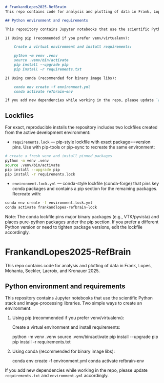 ```markdown
# FrankandLopes2025-RefBrain
This repo contains code for analysis and plotting of data in Frank, Lopes, Mohanta, Seckler, Lacroix, and Kronauer 2025.

## Python environment and requirements

This repository contains Jupyter notebooks that use the scientific Python stack and image-processing libraries. Two simple ways to create an environment:

1) Using pip (recommended if you prefer venv/virtualenv):

	Create a virtual environment and install requirements:

	python -m venv .venv
	source .venv/bin/activate
	pip install --upgrade pip
	pip install -r requirements.txt

2) Using conda (recommended for binary image libs):

	conda env create -f environment.yml
	conda activate refbrain-env

If you add new dependencies while working in the repo, please update `requirements.txt` and `environment.yml` accordingly.

```

## Lockfiles

For exact, reproducible installs the repository includes two lockfiles created from the active development environment:

- `requirements.lock` — pip-style lockfile with exact package==version pins. Use with pip-tools or pip-sync to recreate the same environment:

```bash
# create a fresh venv and install pinned packages
python -m venv .venv
source .venv/bin/activate
pip install --upgrade pip
pip install -r requirements.lock
```

- `environment.lock.yml` — conda-style lockfile (conda-forge) that pins key conda packages and contains a pip section for the remaining packages. Recreate with:

```bash
conda env create -f environment.lock.yml
conda activate frankandlopes-refbrain-lock
```

Note: The conda lockfile pins major binary packages (e.g., VTK/pyvista) and places pure-python packages under the pip section. If you prefer a different Python version or need to tighten package versions, edit the lockfile accordingly.
# FrankandLopes2025-RefBrain
This repo contains code for analysis and plotting of data in Frank, Lopes, Mohanta, Seckler, Lacroix, and Kronauer 2025.

## Python environment and requirements

This repository contains Jupyter notebooks that use the scientific Python stack and image-processing libraries. Two simple ways to create an environment:

1) Using pip (recommended if you prefer venv/virtualenv):

	Create a virtual environment and install requirements:

	python -m venv .venv
	source .venv/bin/activate
	pip install --upgrade pip
	pip install -r requirements.txt

2) Using conda (recommended for binary image libs):

	conda env create -f environment.yml
	conda activate refbrain-env

If you add new dependencies while working in the repo, please update `requirements.txt` and `environment.yml` accordingly.
